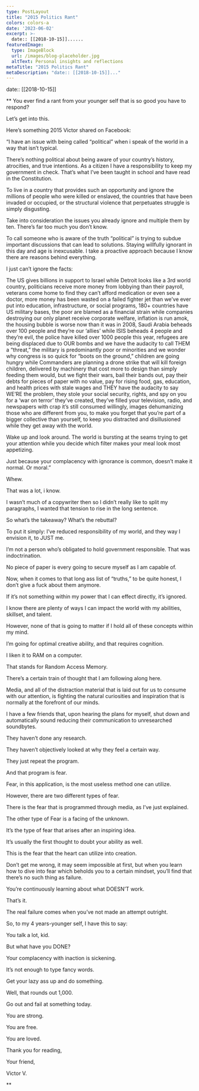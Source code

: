 ```yaml
---
type: PostLayout
title: "2015 Politics Rant"
colors: colors-a
date: '2023-06-02'
excerpt: >-
  date:: [[2018-10-15]]......
featuredImage:
  type: ImageBlock
  url: /images/blog-placeholder.jpg
  altText: Personal insights and reflections
metaTitle: "2015 Politics Rant"
metaDescription: "date:: [[2018-10-15]]..."
---
```

date:: [[2018-10-15]]

**
You ever find a rant from your younger self that is so good you have to respond?

Let’s get into this.

Here’s something 2015 Victor shared on Facebook:

“I have an issue with being called “political” when i speak of the world in a way that isn’t typical.

There’s nothing political about being aware of your country’s history, atrocities, and true intentions. As a citizen I have a responsibility to keep my government in check. That’s what I’ve been taught in school and have read in the Constitution. 

To live in a country that provides such an opportunity and ignore the millions of people who were killed or enslaved, the countries that have been invaded or occupied, or the structural violence that perpetuates struggle is simply disgusting.

Take into consideration the issues you already ignore and multiple them by ten. There’s far too much you don’t know.

To call someone who is aware of the truth “political” is trying to subdue important discussions that can lead to solutions. Staying willfully ignorant in this day and age is inexcusable. I take a proactive approach because I know there are reasons behind everything.

I just can’t ignore the facts:

The US gives billions in support to Israel while Detroit looks like a 3rd world country, politicians receive more money from lobbying than their payroll, veterans come home to find they can’t afford medication or even see a doctor, more money has been wasted on a failed fighter jet than we’ve ever put into education, infrastructure, or social programs, 180+ countries have US military bases, the poor are blamed as a financial strain while companies destroying our only planet receive corporate welfare, inflation is run amok, the housing bubble is worse now than it was in 2008, Saudi Arabia beheads over 100 people and they’re our ‘allies’ while ISIS beheads 4 people and they’re evil, the police have killed over 1000 people this year, refugees are being displaced due to OUR bombs and we have the audacity to call THEM a “threat,” the military is predominantly poor or minorities and we wonder why congress is so quick for “boots on the ground,” children are going hungry while Commanders are planning a drone strike that will kill foreign children, delivered by machinery that cost more to design than simply feeding them would, but we fight their wars, bail their bands out, pay their debts for pieces of paper with no value, pay for rising food, gas, education, and health prices with stale wages and THEY have the audacity to say WE’RE the problem, they stole your social security, rights, and spy on you for a ‘war on terror’ they’ve created, they’ve filled your television, radio, and newspapers with crap it’s still consumed willingly, images dehumanizing those who are different from you, to make you forget that you’re part of a bigger collective than yourself, to keep you distracted and disillusioned while they get away with the world.

Wake up and look around. The world is bursting at the seams trying to get your attention while you decide which filter makes your meal look most appetizing.

Just because your complacency with ignorance is common, doesn’t make it normal. Or moral.”

Whew.

That was a lot, i know.

I wasn’t much of a copywriter then so I didn’t really like to split my paragraphs, I wanted that tension to rise in the long sentence.

So what’s the takeaway? What’s the rebuttal?

To put it simply: I’ve reduced responsibility of my world, and they way I envision it, to JUST me.

I’m not a person who’s obligated to hold government responsible. That was indoctrination.

No piece of paper is every going to secure myself as I am capable of.

Now, when it comes to that long ass list of “truths,” to be quite honest, I don’t give a fuck about them anymore.

If it’s not something within my power that I can effect directly, it’s ignored.

I know there are plenty of ways I can impact the world with my abilities, skillset, and talent.

However, none of that is going to matter if I hold all of these concepts within my mind.

I’m going for optimal creative ability, and that requires cognition.

I liken it to RAM on a computer.

That stands for Random Access Memory.

There’s a certain train of thought that I am following along here.

Media, and all of the distraction material that is laid out for us to consume with our attention, is fighting the natural curiosities and inspiration that is normally at the forefront of our minds.

I have a few friends that, upon hearing the plans for myself, shut down and automatically sound reducing their communication to unresearched soundbytes.

They haven’t done any research.

They haven’t objectively looked at why they feel a certain way.

They just repeat the program.

And that program is fear.

Fear, in this application, is the most useless method one can utilize.

However, there are two different types of fear.

There is the fear that is programmed through media, as I’ve just explained.

The other type of Fear is a facing of the unknown.

It’s the type of fear that arises after an inspiring idea.

It’s usually the first thought to doubt your ability as well.

This is the fear that the heart can utilize into creation.

Don’t get me wrong, it may seem impossible at first, but when you learn how to dive into fear which beholds you to a certain mindset, you’ll find that there’s no such thing as failure.

You’re continuously learning about what DOESN’T work.

That’s it.

The real failure comes when you’ve not made an attempt outright.

So, to my 4 years-younger self, I have this to say:

You talk a lot, kid.

But what have you DONE?

Your complacency with inaction is sickening.

It’s not enough to type fancy words.

Get your lazy ass up and do something.

Well, that rounds out 1,000.

Go out and fail at something today.

You are strong.

You are free.

You are loved.

Thank you for reading,

Your friend,

Victor V.

**